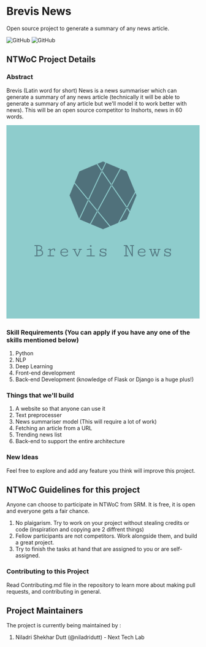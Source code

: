 # Brevis News
Open source project to generate a summary of any news article.

![GitHub](https://img.shields.io/badge/NTWoC-2018-blue.svg) ![GitHub](https://img.shields.io/badge/License-Apache%202.0-blue.svg)

## NTWoC Project Details

### Abstract

Brevis (Latin word for short) News is a news summariser which can generate a summary of any news article (technically it will be able to generate a summary of any article but we'll model it to work better with news). This will be an open source competitor to Inshorts, news in 60 words.

![Screenshot](logo.png)

### Skill Requirements (You can apply if you have any one of the skills mentioned below)
1) Python
2) NLP 
3) Deep Learning
4) Front-end development
4) Back-end Development (knowledge of Flask or Django is a huge plus!)

### Things that we'll build

1) A website so that anyone can use it 
2) Text preprocesser
3) News summariser model (This will require a lot of work)
4) Fetching an article from a URL
5) Trending news list
6) Back-end to support the entire architecture  

### New Ideas
Feel free to explore and add any feature you think will improve this project.

## NTWoC Guidelines for this project

Anyone can choose to participate in NTWoC from SRM. It is free, it is open and everyone gets a fair chance.

1) No plaigarism. Try to work on your project without stealing credits or code (inspiration and copying are 2 diffrent things) 
2) Fellow participants are not competitors. Work alongside them, and build a great project.  
3) Try to finish the tasks at hand that are assigned to you or are self-assigned.

### Contributing to this Project
Read Contributing.md file in the repository to learn more about making pull requests, and contributing in general.

## Project Maintainers
The project is currently being maintained by :  
1) Niladri Shekhar Dutt (@niladridutt) - Next Tech Lab
